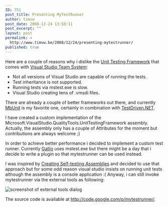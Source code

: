 ```yaml
---
ID: 751
post_title: Presenting MyTestRunner
author: timvw
post_date: 2008-12-24 13:58:11
post_excerpt: ""
layout: post
permalink: >
  http://www.timvw.be/2008/12/24/presenting-mytestrunner/
published: true
---
```

<p>Here are a couple of reasons why i dislike the <a href="http://msdn.microsoft.com/en-us/library/ms243147(VS.80).aspx">Unit Testing Framework</a> that comes with <a href="http://msdn.microsoft.com/en-us/library/fda2bad5(VS.80).aspx">Visual Studio Team System</a>:</p>

<ul>
<li>Not all versions of Visual Studio are capable of running the tests.</li>
<li>Test inheritance is not supported.</li>
<li>Running tests via mstest.exe is slow.</li>
<li>Visual Studio creating tens of .vmsdi files.</li>
</ul>

<p>There are already a couple of better frameworks out there, and currently <a href="http://mbunit.com/">MbUnit</a> is my favorite one, certainly in combination with <a href="http://www.testdriven.net/">TestDriven.NET</a>.</p>

<p>I have created a custom implementation of the Microsoft.VisualStudio.QualityTools.UnitTestingFramework assembly. Actually, the assembly only has a couple of Attributes for the moment but contributions are always welcome ;)</p>

<p>In order to achieve better performance i decided to implement a custom test runner. Currently <a href="http://www.gallio.org/">Gallio</a> uses mstest.exe but there might be a day that i decide to write a plugin so that mytestrunner can be used instead.</p>

<p>I was inspired by <a href="http://docs.mbunit.com/help/html/MbUnitAndVisualStudio/CreatingSelfTestingAssemblies.htm">Creating Self-testing Assemblies</a> and decided to use that approach but for some odd reason visual studio insists on running unit tests although the assembly is a console application :( Anyway, i can still invoke mytestrunner via the external tools as following:</p>

<img src="http://www.timvw.be/wp-content/images/mytestrunner-external-tools.gif" alt="screenshot of external tools dialog"/>

<p>The source code is available at <a href="http://code.google.com/p/mytestrunner/">http://code.google.com/p/mytestrunner/</a>.</p>